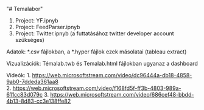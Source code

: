 "# Temalabor" 
1. Project: YF.ipnyb
2. Project: FeedParser.ipnyb
3. Project: Twitter.ipnyb (a futtatásához twitter developer account szükséges)

Adatok: *.csv fájlokban, a *.hyper fájlok ezek másolatai (tableau extract)

Vizualizációk: Témalab.twb és Temalab.html fájlokban ugyanaz a dashboard

Videók: 1. https://web.microsoftstream.com/video/dc96444a-db18-4858-9ab0-7ddeda361aa8   
        2. https://web.microsoftstream.com/video/f168fd5f-ff3b-4803-989a-611cc83d079c
        3. https://web.microsoftstream.com/video/686cef48-bbdd-4b13-8d83-cc3e138ffe82

